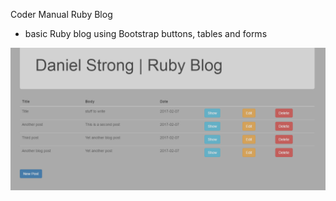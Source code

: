 Coder Manual Ruby Blog

* basic Ruby blog using Bootstrap buttons, tables and forms

![Blog](/screenshot.png)
